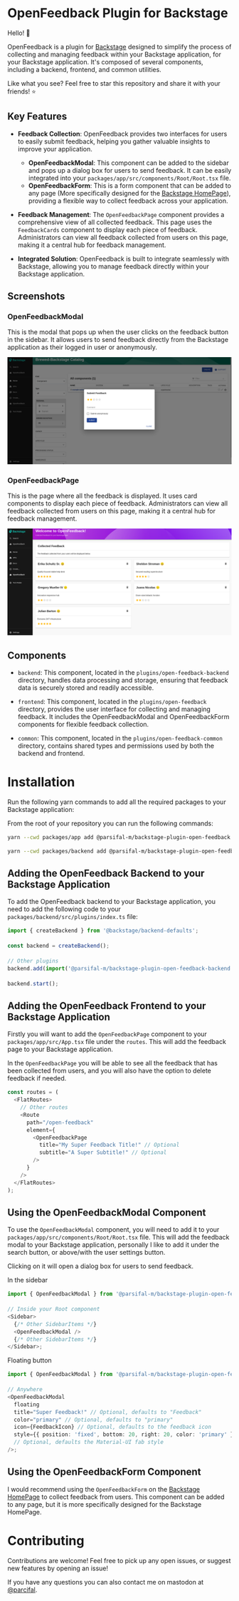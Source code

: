 # OpenFeedback Plugin for Backstage

Hello! :wave:

OpenFeedback is a plugin for [Backstage](https://backstage.io/) designed to simplify the process of collecting and managing feedback within your Backstage application, for your Backstage application. It's composed of several components, including a backend, frontend, and common utilities.

Like what you see? Feel free to star this repository and share it with your friends! :star:

## Key Features

- **Feedback Collection**: OpenFeedback provides two interfaces for users to easily submit feedback, helping you gather valuable insights to improve your application.

  - **OpenFeedbackModal**: This component can be added to the sidebar and pops up a dialog box for users to send feedback. It can be easily integrated into your `packages/app/src/components/Root/Root.tsx` file.
  - **OpenFeedbackForm**: This is a form component that can be added to any page (More specifically designed for the [Backstage HomePage](https://backstage.io/docs/getting-started/homepage/#homepage)), providing a flexible way to collect feedback across your application.

- **Feedback Management**: The `OpenFeedbackPage` component provides a comprehensive view of all collected feedback. This page uses the `FeedbackCards` component to display each piece of feedback. Administrators can view all feedback collected from users on this page, making it a central hub for feedback management.

- **Integrated Solution**: OpenFeedback is built to integrate seamlessly with Backstage, allowing you to manage feedback directly within your Backstage application.

## Screenshots

### OpenFeedbackModal

This is the modal that pops up when the user clicks on the feedback button in the sidebar. It allows users to send feedback directly from the Backstage application as their logged in user or anonymously.

![OpenFeedbackModal](./docs/img/feedback-modal.png)

### OpenFeedbackPage

This is the page where all the feedback is displayed. It uses card components to display each piece of feedback. Administrators can view all feedback collected from users on this page, making it a central hub for feedback management.

![OpenFeedbackPage](./docs/img/feedback-page-mocked-data.png)

## Components

- `backend`: This component, located in the `plugins/open-feedback-backend` directory, handles data processing and storage, ensuring that feedback data is securely stored and readily accessible.

- `frontend`: This component, located in the `plugins/open-feedback` directory, provides the user interface for collecting and managing feedback. It includes the OpenFeedbackModal and OpenFeedbackForm components for flexible feedback collection.

- `common`: This component, located in the `plugins/open-feedback-common` directory, contains shared types and permissions used by both the backend and frontend.

# Installation

Run the following yarn commands to add all the required packages to your Backstage application:

From the root of your repository you can run the following commands:

```bash
yarn --cwd packages/app add @parsifal-m/backstage-plugin-open-feedback
```

```bash
yarn --cwd packages/backend add @parsifal-m/backstage-plugin-open-feedback-backend
```

## Adding the OpenFeedback Backend to your Backstage Application

To add the OpenFeedback backend to your Backstage application, you need to add the following code to your `packages/backend/src/plugins/index.ts` file:

```typescript
import { createBackend } from '@backstage/backend-defaults';

const backend = createBackend();

// Other plugins
backend.add(import('@parsifal-m/backstage-plugin-open-feedback-backend'));

backend.start();
```

## Adding the OpenFeedback Frontend to your Backstage Application

Firstly you will want to add the `OpenFeedbackPage` component to your `packages/app/src/App.tsx` file under the `routes`. This will add the feedback page to your Backstage application.

In the `OpenFeedbackPage` you will be able to see all the feedback that has been collected from users, and you will also have the option to delete feedback if needed.

```typescript
const routes = (
  <FlatRoutes>
    // Other routes
    <Route
      path="/open-feedback"
      element={
        <OpenFeedbackPage
          title="My Super Feedback Title!" // Optional
          subtitle="A Super Subtitle!" // Optional
        />
      }
    />
  </FlatRoutes>
);
```

## Using the OpenFeedbackModal Component

To use the `OpenFeedbackModal` component, you will need to add it to your `packages/app/src/components/Root/Root.tsx` file. This will add the feedback modal to your Backstage application, personally I like to add it under the search button, or above/with the user settings button.

Clicking on it will open a dialog box for users to send feedback.

In the sidebar

```typescript
import { OpenFeedbackModal } from '@parsifal-m/backstage-plugin-open-feedback';

// Inside your Root component
<Sidebar>
  {/* Other SidebarItems */}
  <OpenFeedbackModal />
  {/* Other SidebarItems */}
</Sidebar>;
```

Floating button

```typescript
import { OpenFeedbackModal } from '@parsifal-m/backstage-plugin-open-feedback';

// Anywhere
<OpenFeedbackModal
  floating
  title="Super Feedback!" // Optional, defaults to "Feedback"
  color="primary" // Optional, defaults to "primary"
  icon={FeedbackIcon} // Optional, defaults to the feedback icon
  style={{ position: 'fixed', bottom: 20, right: 20, color: 'primary' }}
  // Optional, defaults the Material-UI fab style
/>;
```

## Using the OpenFeedbackForm Component

I would recommend using the `OpenFeedbackForm` on the [Backstage HomePage](https://backstage.io/docs/getting-started/homepage/#homepage) to collect feedback from users. This component can be added to any page, but it is more specifically designed for the Backstage HomePage.

# Contributing

Contributions are welcome! Feel free to pick up any open issues, or suggest new features by opening an issue!

If you have any questions you can also contact me on mastodon at [@parcifal](https://hachyderm.io/@parcifal).

